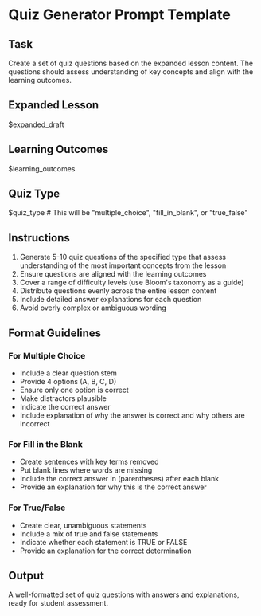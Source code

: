# Quiz Generator Prompt Template

## Task
Create a set of quiz questions based on the expanded lesson content. The questions should assess understanding of key concepts and align with the learning outcomes.

## Expanded Lesson
$expanded_draft

## Learning Outcomes
$learning_outcomes

## Quiz Type
$quiz_type  # This will be "multiple_choice", "fill_in_blank", or "true_false"

## Instructions
1. Generate 5-10 quiz questions of the specified type that assess understanding of the most important concepts from the lesson
2. Ensure questions are aligned with the learning outcomes
3. Cover a range of difficulty levels (use Bloom's taxonomy as a guide)
4. Distribute questions evenly across the entire lesson content
5. Include detailed answer explanations for each question
6. Avoid overly complex or ambiguous wording

## Format Guidelines

### For Multiple Choice
- Include a clear question stem
- Provide 4 options (A, B, C, D)
- Ensure only one option is correct
- Make distractors plausible
- Indicate the correct answer
- Include explanation of why the answer is correct and why others are incorrect

### For Fill in the Blank
- Create sentences with key terms removed
- Put blank lines where words are missing
- Include the correct answer in (parentheses) after each blank
- Provide an explanation for why this is the correct answer

### For True/False
- Create clear, unambiguous statements
- Include a mix of true and false statements
- Indicate whether each statement is TRUE or FALSE
- Provide an explanation for the correct determination

## Output
A well-formatted set of quiz questions with answers and explanations, ready for student assessment.
